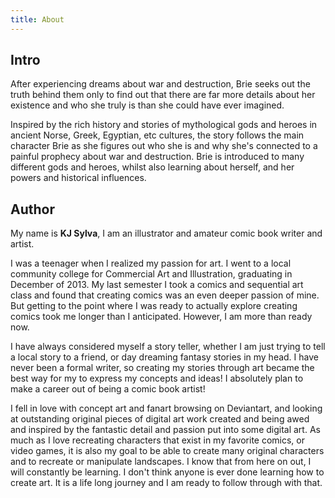 ```yaml
---
title: About
---
```


## Intro

After experiencing dreams about war and destruction, Brie seeks out the truth behind them only to find out that there are far more details about her
existence and who she truly is than she could have ever imagined.

Inspired by the rich history and stories of mythological gods and heroes in ancient Norse, Greek, Egyptian, etc cultures, the story follows the main
character Brie as she figures out who she is and why she's connected to a painful prophecy about war and destruction. Brie is introduced to many
different gods and heroes, whilst also learning about herself, and her powers and historical influences.

## Author

My name is **KJ Sylva**, I am an illustrator and amateur comic book writer and
artist.

I was a teenager when I realized my passion for art. I went to a local community college for Commercial Art and Illustration, graduating in December of 2013. My last semester I took a comics and sequential art class and found that creating comics was an even deeper passion of mine. But getting to the point where I was ready to actually explore creating comics took me longer than I anticipated. However, I am more than ready now.

I have always considered myself a story teller, whether I am just trying to tell a local story to a friend, or day dreaming fantasy stories in my head. I have never been a formal writer, so creating my stories through art became the best way for my to express my concepts and ideas! I absolutely plan to make a career out of being a comic book artist!

I fell in love with concept art and fanart browsing on Deviantart, and looking at outstanding original pieces of digital art work created and being awed and inspired by the fantastic detail and passion put into some digital art. As much as I love recreating characters that exist in my favorite comics, or video games, it is also my goal to be able to create many original characters
and to recreate or manipulate landscapes. I know that from here on out, I will constantly be learning. I don't think anyone is ever done learning how to create art. It is a life long journey and I am ready to follow through with that.
